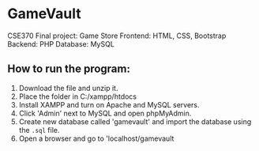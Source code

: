 # GameVault
CSE370 Final project: Game Store
Frontend: HTML, CSS, Bootstrap
Backend: PHP
Database: MySQL

## How to run the program:

1. Download the file and unzip it.
2. Place the folder in C:/xampp/htdocs
3. Install XAMPP and turn on Apache and MySQL servers.
4. Click 'Admin' next to MySQL and open phpMyAdmin.
5. Create new database called 'gamevault' and import the database using the `.sql` file.
6. Open a browser and go to 'localhost/gamevault